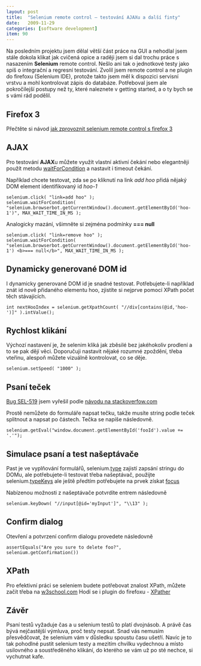 ```yaml
---
layout: post
title:  "Selenium remote control – testování AJAXu a další finty"
date:   2009-11-29
categories: [software development]
item: 90
---
```

Na posledním projektu jsem dělal větší část práce na GUI a nehodlal jsem stále dokola klikat jak cvičená opice a raději jsem si dal trochu práce s nasazením <b>Selenium</b> remote control. Nešlo ani tak o jednotkové testy jako spíš o integrační a regresní testování. Zvolil jsem remote control a ne plugin do firefoxu (Selenium IDE), protože takto jsem měl k dispozici servisní vrstvu a mohl kontrolovat zápis do databáze. Potřeboval jsem ale pokročilejší postupy než ty, které naleznete v getting started, a o ty bych se s vámi rád podělil.
<!--more-->

Firefox 3
------

Přečtěte si návod <a href="http://notetodogself.blogspot.com/2008/10/use-selenium-rc-in-firefox-3.html">jak zprovoznit selenium remote control s firefox 3</a>

AJAX
------

Pro testování <b>AJAX</b>u můžete využít vlastní aktivní čekání nebo elegantněji použít metodu <a href="http://release.seleniumhq.org/selenium-remote-control/1.0-beta-2/doc/java/com/thoughtworks/selenium/Selenium.html#waitForCondition(java.lang.String,%20java.lang.String)">waitForCondition</a> a nastavit i timeout čekání.

Například chcete testovat, zda se po kliknutí na link <i>add hoo</i> přidá nějaký DOM element identifikovaný id <i>hoo-1</i>

    selenium.click( "link=add hoo" );
    selenium.waitForCondition( "selenium.browserbot.getCurrentWindow().document.getElementById('hoo-1')", MAX_WAIT_TIME_IN_MS ); 

Analogicky mazání, všimněte si zejména podmínky <b>=== null</b>

    selenium.click( "link=remove hoo" );
    selenium.waitForCondition( "selenium.browserbot.getCurrentWindow().document.getElementById('hoo-1') <b>=== null</b>", MAX_WAIT_TIME_IN_MS );

Dynamicky generované DOM id
------

I dynamicky generované DOM id je snadné testovat. Potřebujete-li například znát id nově přidaného elementu hoo, zjistíte si nejprve pomocí XPath počet těch stávajících.

    int nextHooIndex = selenium.getXpathCount( "//div[contains(@id,'hoo-')]" ).intValue();

Rychlost klikání
------

Výchozí nastavení je, že selenim kliká jak zběsilé bez jakéhokoliv prodlení a to se pak dějí věci. Doporučuji nastavit nějaké rozumné zpoždění, třeba vteřinu, alespoň můžete vizuálně kontrolovat, co se děje.

    selenium.setSpeed( "1000" );

Psaní teček
------

<a href="http://jira.openqa.org/browse/SEL-519">Bug&nbsp;SEL-519</a> jsem vyřešil podle <a href="http://stackoverflow.com/questions/803830/selenium-typekeys-strips-out-dot-from-the-string-being-typed">návodu na stackoverfow.com</a>

Prostě nemůžete do formuláře napsat tečku, takže musíte string podle teček splitnout a napsat po částech. Tečka se napíše následovně.

    selenium.getEval("window.document.getElementById('fooId').value += '.'");

Simulace psaní a test našeptávače
------

Past je ve vyplňování formulářů,  selenium.<a href="http://release.seleniumhq.org/selenium-remote-control/1.0-beta-2/doc/java/com/thoughtworks/selenium/Selenium.html#type(java.lang.String,%20java.lang.String)">type</a> zajistí zapsání stringu do DOMu, ale potřebujete-li testovat třeba našeptávač, použijte selenium.<a href="http://release.seleniumhq.org/selenium-remote-control/1.0-beta-2/doc/java/com/thoughtworks/selenium/Selenium.html#typeKeys(java.lang.String,%20java.lang.String)">typeKeys</a> ale ještě předtím potřebujete na prvek získat <a href="http://release.seleniumhq.org/selenium-remote-control/1.0-beta-2/doc/java/com/thoughtworks/selenium/Selenium.html#focus(java.lang.String)">focus</a>

Nabízenou možnosti z našeptávače potvrdíte entrem následovně
    
    selenium.keyDown( "//input[@id='myInput']", "\\13" );

Confirm dialog
------

Otevření a potvrzení confirm dialogu provedete následovně

    assertEquals("Are you sure to delete foo?", selenium.getConfirmation())

XPath
------

Pro efektivní práci se seleniem budete potřebovat znalost XPath, můžete začít třeba na <a href="http://www.w3schools.com/XPath/xpath_syntax.asp">w3school.com</a>  Hodí se i plugin do firefoxu - <a href="https://addons.mozilla.org/en-US/firefox/addon/1192">XPather</a>

Závěr
------

Psaní testů vyžaduje čas a u selenium testů to platí dvojnásob. A právě čas bývá nejčastější výmluva, proč testy nepsat. Snad vás nemusím přesvědčovat, že selenium vám v důsledku spoustu času ušetří. Navíc je to tak pohodlné pustit selenium testy a mezitím chvilku vydechnou a místo usilovného a soustředěného klikání, do kterého se vám už po sté nechce, si vychutnat kafe.